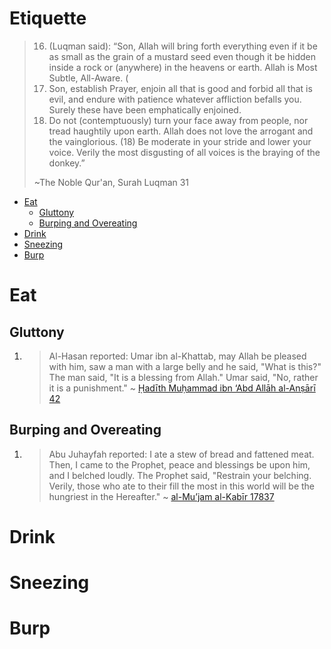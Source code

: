 <h1>Etiquette</h1>

> 16. (Luqman said): “Son, Allah will bring forth everything even if it be as small as the grain of a mustard seed even though it be hidden inside a rock or (anywhere) in the heavens or earth. Allah is Most Subtle, All-Aware. (
> 17. Son, establish Prayer, enjoin all that is good and forbid all that is evil, and endure with patience whatever affliction befalls you. Surely these have been emphatically enjoined. 
> 18. Do not (contemptuously) turn your face away from people, nor tread haughtily upon earth. Allah does not love the arrogant and the vainglorious. (18) Be moderate in your stride and lower your voice. Verily the most disgusting of all voices is the braying of the donkey.”
> 
> ~The Noble Qur'an, Surah Luqman 31

- [Eat](#eat)
  - [Gluttony](#gluttony)
  - [Burping and Overeating](#burping-and-overeating)
- [Drink](#drink)
- [Sneezing](#sneezing)
- [Burp](#burp)



# Eat
## Gluttony
1. > Al-Hasan reported: Umar ibn al-Khattab, may Allah be pleased with him, saw a man with a large belly and he said, "What is this?" The man said, "It is a blessing from Allah." Umar said, "No, rather it is a punishment." ~ [Ḥadīth Muḥammad ibn ‘Abd Allāh al-Anṣārī 42](https://www.abuaminaelias.com/dailyhadithonline/2018/03/04/big-belly-punishment-not-blessing/)
## Burping and Overeating
1. > Abu Juhayfah reported: I ate a stew of bread and fattened meat. Then, I came to the Prophet, peace and blessings be upon him, and I belched loudly. The Prophet said, "Restrain your belching. Verily, those who ate to their fill the most in this world will be the hungriest in the Hereafter." ~ [al-Mu’jam al-Kabīr 17837](https://www.abuaminaelias.com/dailyhadithonline/2013/12/26/restrain-burping-no-overeating/)

# Drink


# Sneezing


# Burp



